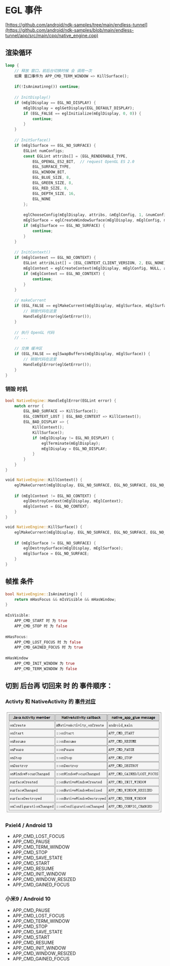 # EGL 事件

[https://github.com/android/ndk-samples/tree/main/endless-tunnel](https://github.com/android/ndk-samples/blob/main/endless-tunnel/app/src/main/cpp/native_engine.cpp)

## 渲染循环

``` rs
loop {
    // 释放 窗口，前后台切换时候 会 调用一次
    如果 窗口事件为 APP_CMD_TERM_WINDOW => KillSurface();

    if(!IsAnimatinng()) continue; 
    
    // InitDisplay()
    if (mEglDisplay == EGL_NO_DISPLAY) {
        mEglDisplay = eglGetDisplay(EGL_DEFAULT_DISPLAY);
        if (EGL_FALSE == eglInitialize(mEglDisplay, 0, 0)) {
            continue;
        }
    }

    // InitSurface()
    if (mEglSurface == EGL_NO_SURFACE) {
        EGLint numConfigs;
        const EGLint attribs[] = {EGL_RENDERABLE_TYPE,
            EGL_OPENGL_ES2_BIT,  // request OpenGL ES 2.0
            EGL_SURFACE_TYPE,
            EGL_WINDOW_BIT,
            EGL_BLUE_SIZE, 8,
            EGL_GREEN_SIZE, 8,
            EGL_RED_SIZE, 8,
            EGL_DEPTH_SIZE, 16,
            EGL_NONE
        };

        eglChooseConfig(mEglDisplay, attribs, &mEglConfig, 1, &numConfigs);
        mEglSurface = eglCreateWindowSurface(mEglDisplay, mEglConfig, mApp->window, NULL);
        if (mEglSurface == EGL_NO_SURFACE) {
            continue;
        }
    }

    // InitContext()
    if (mEglContext == EGL_NO_CONTEXT) {
        EGLint attribList[] = {EGL_CONTEXT_CLIENT_VERSION, 2, EGL_NONE};
        mEglContext = eglCreateContext(mEglDisplay, mEglConfig, NULL, attribList);
        if (mEglContext == EGL_NO_CONTEXT) {
            continue;
        }
    }

    // makeCurrent
    if (EGL_FALSE == eglMakeCurrent(mEglDisplay, mEglSurface, mEglSurface, mEglContext)) {
        // 销毁代码在这里
        HandleEglError(eglGetError());
    }
    
    // 执行 OpenGL 代码
    // ...

    // 交换 缓冲区
    if (EGL_FALSE == eglSwapBuffers(mEglDisplay, mEglSurface)) {
        // 销毁代码在这里
        HandleEglError(eglGetError());
    }
}
```

### 销毁 时机

``` rs
bool NativeEngine::HandleEglError(EGLint error) {
    match error {
        EGL_BAD_SURFACE => KillSurface();
        EGL_CONTEXT_LOST | EGL_BAD_CONTEXT => KillContext();
        EGL_BAD_DISPLAY => {
            KillContext();
            KillSurface();
            if (mEglDisplay != EGL_NO_DISPLAY) {
                eglTerminate(mEglDisplay);
                mEglDisplay = EGL_NO_DISPLAY;
            }
        }
    }
}
```

``` rs
void NativeEngine::KillContext() {
    eglMakeCurrent(mEglDisplay, EGL_NO_SURFACE, EGL_NO_SURFACE, EGL_NO_CONTEXT);
    
    if (mEglContext != EGL_NO_CONTEXT) {
        eglDestroyContext(mEglDisplay, mEglContext);
        mEglContext = EGL_NO_CONTEXT;
    }
}
```

``` rs
void NativeEngine::KillSurface() {
    eglMakeCurrent(mEglDisplay, EGL_NO_SURFACE, EGL_NO_SURFACE, EGL_NO_CONTEXT);
    
    if (mEglSurface != EGL_NO_SURFACE) {
        eglDestroySurface(mEglDisplay, mEglSurface);
        mEglSurface = EGL_NO_SURFACE;
    }
}
```
## 帧推 条件

``` rs
bool NativeEngine::IsAnimating() {
    return mHasFocus && mIsVisible && mHasWindow;
}

mIsVisible:
    APP_CMD_START 时 为 true
    APP_CMD_STOP 时 为 false

mHasFocus:
    APP_CMD_LOST_FOCUS 时 为 false
    APP_CMD_GAINED_FOCUS 时 为 true

mHasWindow
    APP_CMD_INIT_WINDOW 为 true
    APP_CMD_TERM_WINDOW 为 false

```

## 切到 后台再 切回来 时 的 事件顺序：

### Activty 和 NativeActivity 的 [事件对应](https://docs.nvidia.com/tegra/Content/AN_LC_Basics_Practice.html)

![](../../../img/20221207140839.jpg)

### Pxiel4 / Android 13

+ APP_CMD_LOST_FOCUS
+ APP_CMD_PAUSE
+ APP_CMD_TERM_WINDOW
+ APP_CMD_STOP
+ APP_CMD_SAVE_STATE
+ APP_CMD_START
+ APP_CMD_RESUME
+ APP_CMD_INIT_WINDOW
+ APP_CMD_WINDOW_RESIZED
+ APP_CMD_GAINED_FOCUS

### 小米9 / Android 10

+ APP_CMD_PAUSE
+ APP_CMD_LOST_FOCUS
+ APP_CMD_TERM_WINDOW
+ APP_CMD_STOP
+ APP_CMD_SAVE_STATE
+ APP_CMD_START
+ APP_CMD_RESUME
+ APP_CMD_INIT_WINDOW
+ APP_CMD_WINDOW_RESIZED
+ APP_CMD_GAINED_FOCUS


